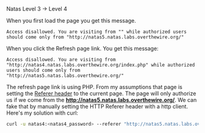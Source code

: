 Natas Level 3 -> Level 4

When you first load the page you get this message.

```text
Access disallowed. You are visiting from "" while authorized users should come only from "http://natas5.natas.labs.overthewire.org/" 
```

When you click the Refresh page link. You get this message:

```text
Access disallowed. You are visiting from "http://natas4.natas.labs.overthewire.org/index.php" while authorized users should come only from "http://natas5.natas.labs.overthewire.org/" 
```

The refresh page link is using PHP. From my assumptions that page is setting the [Referer header](https://developer.mozilla.org/en-US/docs/Web/HTTP/Headers/Referer) to the current page. The page will only authorize us if we come from the **http://natas5.natas.labs.overthewire.org/**. We can fake that by manually setting the HTTP Referer header with a http client. Here's my solution with curl:

```bash
curl -u natas4:<natas4_password> --referer "http://natas5.natas.labs.overthewire.org/" http://natas4.natas.labs.overthewire.org/
```

